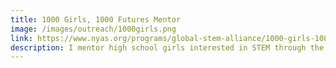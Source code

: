 ```yaml
---
title: 1000 Girls, 1000 Futures Mentor
image: /images/outreach/1000girls.png
link: https://www.nyas.org/programs/global-stem-alliance/1000-girls-1000-futures/
description: I mentor high school girls interested in STEM through the <a href="https://www.nyas.org/programs/global-stem-alliance/1000-girls-1000-futures/" target="_blank">1000 Girls, 1000 Futures</a> program at the New York Academy of Sciences.
---
```

